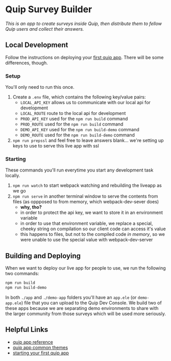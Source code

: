 # Quip Survey Builder

_This is an app to create surveys inside Quip, then distribute them to fellow Quip users and collect their answers._

## Local Development

Follow the instructions on deploying your [first quip app](https://salesforce.quip.com/dev/liveapps/). There will be some differences, though.

### Setup

You'll only need to run this once.

1. Create a `.env` file, which contains the following key/value pairs:
   * `LOCAL_API_KEY` allows us to communicate with our local api for development
   * `LOCAL_ROUTE` route to the local api for development
   * `PROD_API_KEY` used for the `npm run build` command
   * `PROD_ROUTE` used for the `npm run build` command
   * `DEMO_API_KEY` used for the `npm run build-demo` command
   * `DEMO_ROUTE` used for the `npm run build-demo` command
2. `npm run prepssl` and feel free to leave answers blank... we're setting up keys to use to serve this live app with ssl

### Starting 

These commands you'll run everytime you start any development task locally.

1. `npm run watch` to start webpack watching and rebuilding the liveapp as we go
2. `npm run serve` in another terminal window to serve the contents from files (as oppposed to from memory, which webpack-dev-sever does)
   * **why, tho?**
   * in order to protect the api key, we want to store it in an environment variable
   * in order to use that environment variable, we replace a special, cheeky string on compilation so our client code can access it's value
   * this happens to files, but not to the compiled code _in memory_, so we were unable to use the special value with webpack-dev-server

## Building and Deploying

When we want to deploy our live app for people to use, we run the following two commands:

``` bash
npm run build
npm run build-demo
```

In both `./app` and `./demo-app` folders you'll have an `app.ele` (or `demo-app.ele`) file that you can upload to the Quip Dev Console. We build two of these apps because we are separating demo environments to share with the larger community from those surveys which will be used more seriously.

## Helpful Links

* [quip app reference](https://salesforce.quip.com/dev/liveapps/documentation)
* [quip app common themes](https://salesforce.quip.com/dev/liveapps/recipes)
* [starting your first quip app](https://salesforce.quip.com/dev/liveapps/)
